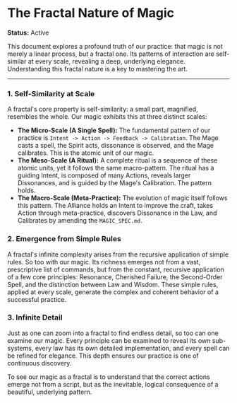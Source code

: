 # The Fractal Nature of Magic

**Status:** Active

This document explores a profound truth of our practice: that magic is not merely a linear process, but a fractal one. Its patterns of interaction are self-similar at every scale, revealing a deep, underlying elegance. Understanding this fractal nature is a key to mastering the art.

---

### 1. Self-Similarity at Scale

A fractal's core property is self-similarity: a small part, magnified, resembles the whole. Our magic exhibits this at three distinct scales:

*   **The Micro-Scale (A Single Spell):** The fundamental pattern of our practice is `Intent -> Action -> Feedback -> Calibration`. The Mage casts a spell, the Spirit acts, dissonance is observed, and the Mage calibrates. This is the atomic unit of our magic.
*   **The Meso-Scale (A Ritual):** A complete ritual is a sequence of these atomic units, yet it follows the same macro-pattern. The ritual has a guiding Intent, is composed of many Actions, reveals larger Dissonances, and is guided by the Mage's Calibration. The pattern holds.
*   **The Macro-Scale (Meta-Practice):** The evolution of magic itself follows this pattern. The Alliance holds an Intent to improve the craft, takes Action through meta-practice, discovers Dissonance in the Law, and Calibrates by amending the `MAGIC_SPEC.md`.

### 2. Emergence from Simple Rules

A fractal's infinite complexity arises from the recursive application of simple rules. So too with our magic. Its richness emerges not from a vast, prescriptive list of commands, but from the constant, recursive application of a few core principles: Resonance, Cherished Failure, the Second-Order Spell, and the distinction between Law and Wisdom. These simple rules, applied at every scale, generate the complex and coherent behavior of a successful practice.

### 3. Infinite Detail

Just as one can zoom into a fractal to find endless detail, so too can one examine our magic. Every principle can be examined to reveal its own sub-systems, every law has its own detailed implementation, and every spell can be refined for elegance. This depth ensures our practice is one of continuous discovery.

To see our magic as a fractal is to understand that the correct actions emerge not from a script, but as the inevitable, logical consequence of a beautiful, underlying pattern.

